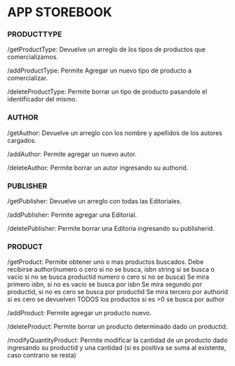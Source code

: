 <h1>APP STOREBOOK</h1>


<h3>PRODUCTTYPE</h3>

/getProductType:
Devuelve un arreglo de los tipos de productos que comercializamos.

/addProductType:
Permite Agregar un nuevo tipo de producto a comercializar.

/deleteProductType:
Permite borrar un tipo de producto pasandole el identificador del mismo.

<h3>AUTHOR</h3>

/getAuthor:
Devuelve un arreglo con los nombre y apellidos de los autores cargados.

/addAuthor:
Permite agregar un nuevo autor.

/deleteAuthor:
Permite borrar un autor ingresando su authorid.


<h3>PUBLISHER</h3>

/getPublisher:
Devuelve un arreglo con todas las Editoriales.

/addPublisher:
Permite agregar una Editorial.

/deletePublisher:
Permite borrar una Editoria ingresando su publisherid.


<h3>PRODUCT</h3>

/getProduct:
Permite obtener uno o mas productos buscados.
Debe recibirse author(numero o cero si no se busca, isbn string si se busca o vacio si no se busca
productid numero o cero si no se busca)
Se mira primero isbn, si no es vacio se busca por isbn
Se mira segundo por productid, si no es cero se busca por productid
Se mira tercero por authorid si es cero se devuelven TODOS los productos
si es >0 se busca por author

/addProduct:
Permite agregar un producto nuevo.

/deleteProduct:
Permite borrar un producto determinado dado un productid.

/modifyQuantityProduct:
Permite modificar la cantidad de un producto dado ingresando su productid y
una cantidad (si es positiva se suma al existente, caso contrario se resta)








